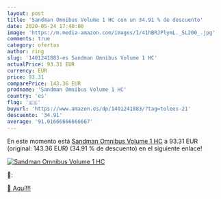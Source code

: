 ```yaml
---
layout: post
title: 'Sandman Omnibus Volume 1 HC con un 34.91 % de descuento'
date: 2020-05-24 17:40:08
image: 'https://m.media-amazon.com/images/I/41hBRJPlymL._SL200_.jpg'
comments: true
category: ofertas
author: ring
slug: '1401241883-es Sandman Omnibus Volume 1 HC'
actualPrice: 93.31 EUR
currency: EUR
price: 93.31
comparePrice: 143.36 EUR
prodname: 'Sandman Omnibus Volume 1 HC'
country: 'es'
flag: '🇪🇸'
buyurl: 'https://www.amazon.es/dp/1401241883/?tag=tolees-21'
descuento: '34.91'
average: '91.01666666666667'
---
```


En este momento está [Sandman Omnibus Volume 1 HC](https://www.amazon.es/dp/1401241883/?tag=tolees-21) a 93.31 EUR (original: 143.36 EUR) (34.91 %  de descuento) en el siguiente enlace!

[![Sandman Omnibus Volume 1 HC](https://m.media-amazon.com/images/I/41hBRJPlymL._SL200_.jpg)](https://www.amazon.es/dp/1401241883/?tag=tolees-21)

🔎:


[🛒 Aquí!!!](https://www.amazon.es/dp/1401241883/?tag=tolees-21)
